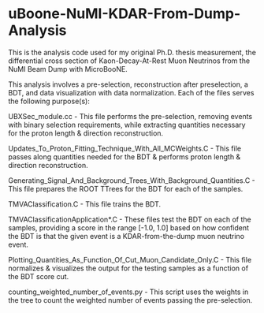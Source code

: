 # uBoone-NuMI-KDAR-From-Dump-Analysis
This is the analysis code used for my original Ph.D. thesis measurement, the differential cross section of Kaon-Decay-At-Rest Muon Neutrinos from the NuMI Beam Dump with MicroBooNE.

This analysis involves a pre-selection, reconstruction after preselection, a BDT, and data visualization with data normalization.  Each of the files serves the following purpose(s):

UBXSec_module.cc - This file performs the pre-selection, removing events with binary selection requirements, while extracting quantities necessary for the proton length & direction reconstruction.

Updates_To_Proton_Fitting_Technique_With_All_MCWeights.C - This file passes along quantities needed for the BDT & performs proton length & direction reconstruction.

Generating_Signal_And_Background_Trees_With_Background_Quantities.C - This file prepares the ROOT TTrees for the BDT for each of the samples.

TMVAClassification.C - This file trains the BDT.

TMVAClassificationApplication*.C - These files test the BDT on each of the samples, providing a score in the range [-1.0, 1.0] based on how confident the BDT is that the given event is a KDAR-from-the-dump muon neutrino event.

Plotting_Quantities_As_Function_Of_Cut_Muon_Candidate_Only.C - This file normalizes & visualizes the output for the testing samples as a function of the BDT score cut.

counting_weighted_number_of_events.py - This script uses the weights in the tree to count the weighted number of events passing the pre-selection.
